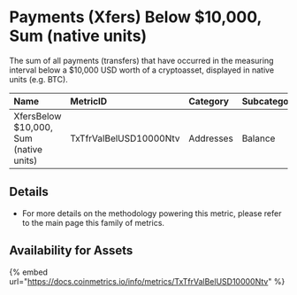 # Payments \(Xfers\) Below $10,000, Sum \(native units\)

The sum of all payments \(transfers\) that have occurred in the measuring interval below a $10,000 USD worth of a cryptoasset, displayed in native units \(e.g. BTC\). 

| Name | MetricID | Category | Subcategory | Type | Unit | Interval |
| :--- | :--- | :--- | :--- | :--- | :--- | :--- |
| XfersBelow $10,000, Sum \(native units\) | TxTfrValBelUSD10000Ntv | Addresses | Balance | Sum | Ntv | 1 day |

## Details

* For more details on the methodology powering this metric, please refer to the main page this family of metrics.

## Availability for Assets

{% embed url="https://docs.coinmetrics.io/info/metrics/TxTfrValBelUSD10000Ntv" %}







